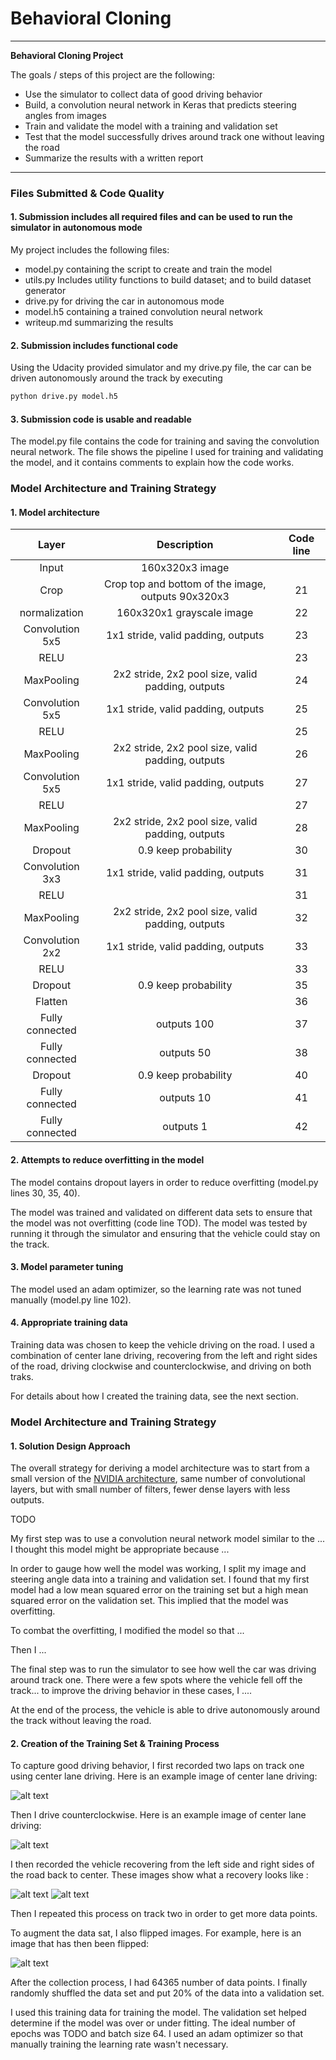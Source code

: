 # **Behavioral Cloning** 

---

**Behavioral Cloning Project**

The goals / steps of this project are the following:
* Use the simulator to collect data of good driving behavior
* Build, a convolution neural network in Keras that predicts steering angles from images
* Train and validate the model with a training and validation set
* Test that the model successfully drives around track one without leaving the road
* Summarize the results with a written report


[//]: # (Image References)

[image1]: ./writeup_imgs/1.jpg "Clockwise"
[image2]: ./writeup_imgs/2.jpg "Counterclockwise"
[image3]: ./writeup_imgs/3.jpg "Right recovery"
[image4]: ./writeup_imgs/4.jpg "Left recovery"
[image5]: ./writeup_imgs/5.jpg "Flip"

---
### Files Submitted & Code Quality

#### 1. Submission includes all required files and can be used to run the simulator in autonomous mode

My project includes the following files:
* model.py containing the script to create and train the model
* utils.py Includes utility functions to build dataset; and to build dataset generator
* drive.py for driving the car in autonomous mode
* model.h5 containing a trained convolution neural network 
* writeup.md summarizing the results

#### 2. Submission includes functional code
Using the Udacity provided simulator and my drive.py file, the car can be driven autonomously around the track by executing 
```sh
python drive.py model.h5
```

#### 3. Submission code is usable and readable

The model.py file contains the code for training and saving the convolution neural network. The file shows the pipeline I used for training and validating the model, and it contains comments to explain how the code works.

### Model Architecture and Training Strategy

#### 1. Model architecture

| Layer           |     Description                                            | Code line |
|:---------------:|:----------------------------------------------------------:|:--:| 
| Input           | 160x320x3 image                                            | |
| Crop            | Crop top and bottom of the image, outputs 90x320x3         | 21 |
| normalization   | 160x320x1 grayscale image                                  | 22 |
| Convolution 5x5 | 1x1 stride, valid padding, outputs                         | 23 |
| RELU            |                                                            | 23 |
| MaxPooling      | 2x2 stride, 2x2 pool size, valid padding, outputs          | 24 |
| Convolution 5x5 | 1x1 stride, valid padding, outputs                         | 25 |
| RELU            |                                                            | 25 |
| MaxPooling      | 2x2 stride, 2x2 pool size, valid padding, outputs          | 26 |
| Convolution 5x5 | 1x1 stride, valid padding, outputs                         | 27 |
| RELU            |                                                            | 27 |
| MaxPooling      | 2x2 stride, 2x2 pool size, valid padding, outputs          | 28 |
| Dropout         | 0.9 keep probability                                       | 30 |
| Convolution 3x3 | 1x1 stride, valid padding, outputs                         | 31 |
| RELU            |                                                            | 31 |
| MaxPooling      | 2x2 stride, 2x2 pool size, valid padding, outputs          | 32 |
| Convolution 2x2 | 1x1 stride, valid padding, outputs                         | 33 |
| RELU            |                                                            | 33 |
| Dropout         | 0.9 keep probability                                       | 35 |
| Flatten         |                                                            | 36 |
| Fully connected | outputs 100                                                | 37 |
| Fully connected | outputs 50                                                 | 38 |
| Dropout         | 0.9 keep probability                                       | 40 |
| Fully connected | outputs 10                                                 | 41 |
| Fully connected | outputs 1                                                  | 42 |


#### 2. Attempts to reduce overfitting in the model

The model contains dropout layers in order to reduce overfitting (model.py lines 30, 35, 40). 

The model was trained and validated on different data sets to ensure that the model was not overfitting (code line TOD). The model was tested by running it through the simulator and ensuring that the vehicle could stay on the track.

#### 3. Model parameter tuning

The model used an adam optimizer, so the learning rate was not tuned manually (model.py line 102).

#### 4. Appropriate training data

Training data was chosen to keep the vehicle driving on the road. I used a combination of center lane driving, recovering from the left and right sides of the road, driving clockwise and counterclockwise, and driving on both traks.

For details about how I created the training data, see the next section. 

### Model Architecture and Training Strategy

#### 1. Solution Design Approach

The overall strategy for deriving a model architecture was to start from a small version of the [NVIDIA architecture](https://devblogs.nvidia.com/parallelforall/deep-learning-self-driving-cars/), same number of convolutional layers, but with small number of filters, fewer dense layers with less outputs.

TODO

My first step was to use a convolution neural network model similar to the ... I thought this model might be appropriate because ...

In order to gauge how well the model was working, I split my image and steering angle data into a training and validation set. I found that my first model had a low mean squared error on the training set but a high mean squared error on the validation set. This implied that the model was overfitting. 

To combat the overfitting, I modified the model so that ...

Then I ... 

The final step was to run the simulator to see how well the car was driving around track one. There were a few spots where the vehicle fell off the track... to improve the driving behavior in these cases, I ....

At the end of the process, the vehicle is able to drive autonomously around the track without leaving the road.

#### 2. Creation of the Training Set & Training Process

To capture good driving behavior, I first recorded two laps on track one using center lane driving. Here is an example image of center lane driving:

![alt text][image1]

Then I drive counterclockwise. Here is an example image of center lane driving:

![alt text][image2]

I then recorded the vehicle recovering from the left side and right sides of the road back to center. These images show what a recovery looks like :

![alt text][image3]
![alt text][image4]

Then I repeated this process on track two in order to get more data points.

To augment the data sat, I also flipped images. For example, here is an image that has then been flipped:

![alt text][image5]

After the collection process, I had 64365 number of data points. I finally randomly shuffled the data set and put 20% of the data into a validation set. 

I used this training data for training the model. The validation set helped determine if the model was over or under fitting. The ideal number of epochs was TODO and batch size 64. I used an adam optimizer so that manually training the learning rate wasn't necessary.
